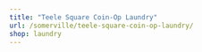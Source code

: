 ```yaml
---
title: "Teele Square Coin-Op Laundry"
url: /somerville/teele-square-coin-op-laundry/
shop: laundry
---
```

